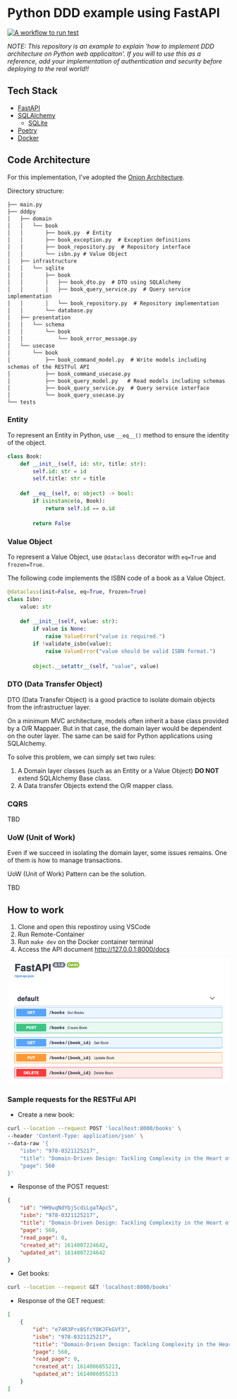 # Python DDD example using FastAPI

[![A workflow to run test](https://github.com/iktakahiro/dddpy/actions/workflows/test.yml/badge.svg)](https://github.com/iktakahiro/dddpy/actions/workflows/test.yml)

*NOTE: This repository is an example to explain 'how to implement DDD architecture on Python web applicaiton'. If you will to use this as a reference, add your implementation of authentication and security before deploying to the real world!!*

## Tech Stack

* [FastAPI](https://fastapi.tiangolo.com/)
* [SQLAlchemy](https://www.sqlalchemy.org/)
  * [SQLite](https://www.sqlite.org/index.html)
* [Poetry](https://python-poetry.org/)
* [Docker](https://www.docker.com/)

## Code Architecture

For this implementation, I've adopted the [Onion Architecture](https://jeffreypalermo.com/2008/07/the-onion-architecture-part-1/).

Directory structure:

```tree
├── main.py
├── dddpy
│   ├── domain
│   │   └── book
│   │       ├── book.py  # Entity
│   │       ├── book_exception.py  # Exception definitions
│   │       ├── book_repository.py  # Repository interface
│   │       └── isbn.py # Value Object
│   ├── infrastructure
│   │   └── sqlite
│   │       ├── book
│   │       │   ├── book_dto.py  # DTO using SQLAlchemy
│   │       │   ├── book_query_service.py  # Query service implementation
│   │       │   └── book_repository.py  # Repository implementation
│   │       └── database.py
│   ├── presentation
│   │   └── schema
│   │       └── book
│   │           └── book_error_message.py
│   └── usecase
│       └── book
│           ├── book_command_model.py  # Write models including schemas of the RESTFul API
│           ├── book_command_usecase.py
│           ├── book_query_model.py   # Read models including schemas
│           ├── book_query_service.py  # Query service interface
│           └── book_query_usecase.py
└── tests
```

### Entity

To represent an Entity in Python, use `__eq__()` method to ensure the identity of the object.

```python
class Book:
    def __init__(self, id: str, title: str):
        self.id: str = id
        self.title: str = title

    def __eq__(self, o: object) -> bool:
        if isinstance(o, Book):
            return self.id == o.id

        return False
```

### Value Object

To represent a Value Object, use `@dataclass` decorator with `eq=True` and `frozen=True`.

The following code implements the ISBN code of a book as a Value Object.

```python
@dataclass(init=False, eq=True, frozen=True)
class Isbn:
    value: str

    def __init__(self, value: str):
        if value is None:
            raise ValueError("value is required.")
        if !validate_isbn(value):
            raise ValueError("value should be valid ISBN format.")

        object.__setattr__(self, "value", value)
```

### DTO (Data Transfer Object)

DTO (Data Transfer Object) is a good practice to isolate domain objects from the infrastructuer layer.

On a minimum MVC architecture, models often inherit a base class provided by a O/R Mappaer. But in that case, the domain layer would be dependent on the outer layer. The same can be said for Python applications using SQLAlchemy.

To solve this problem, we can simply set two rules:

1. A Domain layer classes (such as an Entity or a Value Object) **DO NOT** extend SQLAlchemy Base class.
2. A Data transfer Objects extend the O/R mapper class.

### CQRS

TBD

### UoW (Unit of Work)

Even if we succeed in isolating the domain layer, some issues remains. One of them is how to manage transactions.

UoW (Unit of Work) Pattern can be the solution.

TBD

## How to work

1. Clone and open this repostiroy using VSCode
2. Run Remote-Container
3. Run `make dev` on the Docker container terminal
4. Access the API document http://127.0.0.1:8000/docs

![OpenAPI Doc](./screenshots/openapi_doc.png)

### Sample requests for the RESTFul API

* Create a new book:

```bash
curl --location --request POST 'localhost:8000/books' \
--header 'Content-Type: application/json' \
--data-raw '{
    "isbn": "978-0321125217",
    "title": "Domain-Driven Design: Tackling Complexity in the Heart of Software",
    "page": 560
}'
```

* Response of the POST request:

```json
{
    "id": "HH9uqNdYbjScdiLgaTApcS",
    "isbn": "978-0321125217",
    "title": "Domain-Driven Design: Tackling Complexity in the Heart of Software",
    "page": 560,
    "read_page": 0,
    "created_at": 1614007224642,
    "updated_at": 1614007224642
}
```

* Get books:

```bash
curl --location --request GET 'localhost:8000/books'
```

* Response of the GET request:

```json
[
    {
        "id": "e74R3Prx8SfcY8KJFkGVf3",
        "isbn": "978-0321125217",
        "title": "Domain-Driven Design: Tackling Complexity in the Heart of Software",
        "page": 560,
        "read_page": 0,
        "created_at": 1614006055213,
        "updated_at": 1614006055213
    }
]
```
